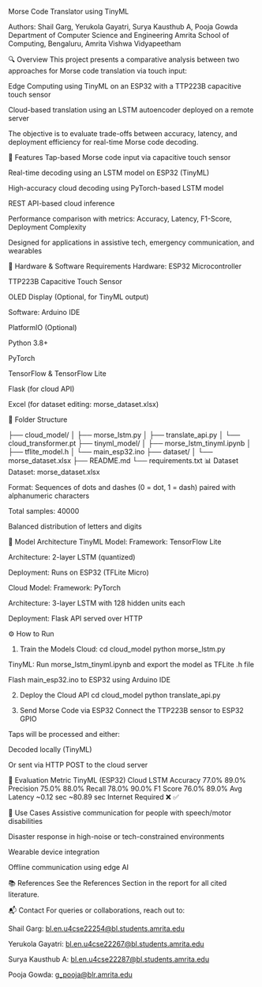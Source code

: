 Morse Code Translator using TinyML

Authors:
Shail Garg, Yerukola Gayatri, Surya Kausthub A, Pooja Gowda
Department of Computer Science and Engineering
Amrita School of Computing, Bengaluru, Amrita Vishwa Vidyapeetham

🔍 Overview
This project presents a comparative analysis between two approaches for Morse code translation via touch input:

Edge Computing using TinyML on an ESP32 with a TTP223B capacitive touch sensor

Cloud-based translation using an LSTM autoencoder deployed on a remote server

The objective is to evaluate trade-offs between accuracy, latency, and deployment efficiency for real-time Morse code decoding.

🚀 Features
Tap-based Morse code input via capacitive touch sensor

Real-time decoding using an LSTM model on ESP32 (TinyML)

High-accuracy cloud decoding using PyTorch-based LSTM model

REST API-based cloud inference

Performance comparison with metrics: Accuracy, Latency, F1-Score, Deployment Complexity

Designed for applications in assistive tech, emergency communication, and wearables

🧱 Hardware & Software Requirements
Hardware:
ESP32 Microcontroller

TTP223B Capacitive Touch Sensor

OLED Display (Optional, for TinyML output)

Software:
Arduino IDE

PlatformIO (Optional)

Python 3.8+

PyTorch

TensorFlow & TensorFlow Lite

Flask (for cloud API)

Excel (for dataset editing: morse_dataset.xlsx)

📁 Folder Structure

├── cloud_model/
│   ├── morse_lstm.py
│   ├── translate_api.py
│   └── cloud_transformer.pt
├── tinyml_model/
│   ├── morse_lstm_tinyml.ipynb
│   ├── tflite_model.h
│   └── main_esp32.ino
├── dataset/
│   └── morse_dataset.xlsx
├── README.md
└── requirements.txt
📊 Dataset
Dataset: morse_dataset.xlsx

Format: Sequences of dots and dashes (0 = dot, 1 = dash) paired with alphanumeric characters

Total samples: 40000

Balanced distribution of letters and digits

🧠 Model Architecture
TinyML Model:
Framework: TensorFlow Lite

Architecture: 2-layer LSTM (quantized)

Deployment: Runs on ESP32 (TFLite Micro)

Cloud Model:
Framework: PyTorch

Architecture: 3-layer LSTM with 128 hidden units each

Deployment: Flask API served over HTTP

⚙️ How to Run
1. Train the Models
Cloud:
cd cloud_model
python morse_lstm.py

TinyML:
Run morse_lstm_tinyml.ipynb and export the model as TFLite .h file

Flash main_esp32.ino to ESP32 using Arduino IDE

2. Deploy the Cloud API
cd cloud_model
python translate_api.py

4. Send Morse Code via ESP32
Connect the TTP223B sensor to ESP32 GPIO

Taps will be processed and either:

Decoded locally (TinyML)

Or sent via HTTP POST to the cloud server

🧪 Evaluation
Metric	TinyML (ESP32)	Cloud LSTM
Accuracy	77.0%	89.0%
Precision	75.0%	88.0%
Recall	78.0%	90.0%
F1 Score	76.0%	89.0%
Avg Latency	~0.12 sec	~80.89 sec
Internet Required	❌	✅

🔄 Use Cases
Assistive communication for people with speech/motor disabilities

Disaster response in high-noise or tech-constrained environments

Wearable device integration

Offline communication using edge AI

📚 References
See the References Section in the report for all cited literature.

📬 Contact
For queries or collaborations, reach out to:

Shail Garg: bl.en.u4cse22254@bl.students.amrita.edu

Yerukola Gayatri: bl.en.u4cse22267@bl.students.amrita.edu

Surya Kausthub A: bl.en.u4cse22287@bl.students.amrita.edu

Pooja Gowda: g_pooja@blr.amrita.edu
